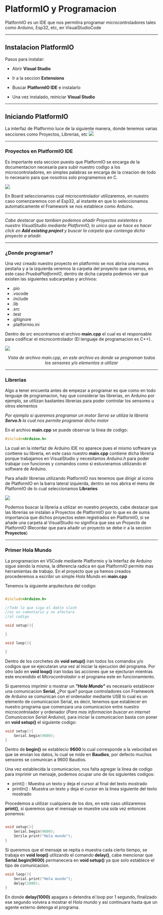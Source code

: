 # PlatformIO y Programacion

PlatformIO es un IDE que nos permitira programar microcontroladores tales como Arduino, Esp32, etc, en VisualStudioCode

***

## Instalacion PlatformIO

Pasos para instalar:

- Abrir **Visual Studio**

- Ir a la seccion **Extensions**

- Buscar **PlatformIO IDE** e instalarlo

- Una vez instalado, reiniciar **Visual Studio**

***
## Iniciando PlatformIO

La interfaz de Platformio luce de la siguiente manera, donde tenemos varias secciones como Proyectos, Librerias, etc
![](Projects.png)
***
### Proyectos en PlatformIO IDE

Es importante esta seccion puesto que PlatformIO se encarga de la documentacion necesaria para subir nuestro codigo a los microcontroladores, en simples palabras se encarga de la creacion de todo lo necesario para que nosotros solo programemos en C.

![](NewProject.png)

En Board seleccionamos cual microcontrolador utilizaremos, en nuestro caso comenzaremos con el Esp32, al instante en que lo seleccionamos automaticamente el Framework se nos establece como Arduino.
***
*Cabe destacar que tambien podemos añadir Proyectos existentes a nuestro VisualStudio mediante PlatformIO, lo unico que se hace es hacer click en **Add existing project** y buscar la carpeta que contenga dicho proyecto a añadir.*
***

### ¿Donde programar?

Una vez creado nuestro proyecto en platformio se nos abrira una nueva pestaña y a la izquierda veremos la carpeta del proyecto que creamos, en este caso *PruebaPlatformIO*, dentro de dicha carpeta podemos ver que existen las siguientes subcarpetas y archivos:

- .pio
- .vscode
- .include
- .lib
- .src
- .test
- .gitignore
- .platformio.ini

Dentro de *src* encontramos el archivo **main.cpp** el cual es el responsable para codificar el microcontrolador (El lenguaje de programacion es C++).

![](Main.png)

<center>

*Vista de archivo main.cpp, en este archivo es donde se programan todos los sensores y/o elementos a utilizar*

</center>

***

### Librerias

Algo a tener encuenta antes de empezar a programar es que como en todo lenguaje de programacion, hay que considerar las librerias, en Arduino por ejemplo, se utilizan bastantes librerias para poder controlar los sensores u otros elementos

*Por ejemplo si queremos programar un motor Servo se utiliza la libreria **Servo.h** la cual nos permite programar dicho motor*

En el archivo **main.cpp** se puede observar la linea de codigo:
```cpp
#include<Arduino.h>
```
La cual en la interfaz de Arduino IDE no aparece pues el mismo software ya contiene su libreria, en este caso nuestro **main.cpp** contiene dicha libreria porque trabajamos en VisualStudio y necesitamos *Arduino.h* para poder trabajar con funciones y comandos como si estuvieramos utilizando el software de Arduino.

Para añadir librerias utilizando PlatformIO nos tenemos que dirigir al icono de PlatformIO en la barra lateral izquierda, dentro se nos abrira el menu de PlatformIO de lo cual seleccionamos **Libraries**

![](Libraries.png)

Podemos buscar la libreria a utilizar en nuestro proyecto, cabe destacar que las librerias se instalan a Proyectos de PlatformIO por lo que es de suma importancia que dichos proyectos esten registrados en PlatformIO, si se añade una carpeta al VisualStudio no significa que sea un *Proyecto* de PlatformIO (Recordar que para añadir un proyecto se debe ir a la seccion **Proyectos**)

***

### Primer Hola Mundo

La programacion en VSCode mediante Platformio y la Interfaz de Arduino sigue siendo la misma, la diferencia radica en que PlatformIO permite mas herramientas de trabajo. En el proyecto que ya hemos creados procederemos a escribir un simple *Hola Mundo* en **main.cpp**

Tenemos la siguiente arquitectura del codigo:

```cpp

#include<Arduino.h>

//Todo lo que siga el doble slash
//es un comentario y no afectara
//al codigo

void setup(){

}

void loop(){

}
```
Dentro de los corchetes de **void setup()** iran todos los comandos y/o codigos que se ejecutaran una vez al iniciar la ejecucion del programa. Por otro lado en **void loop()** iran todas las acciones que se ejecturan mientras este encendido el *Microcontrolador* o el programa este en funcionamiento.

Si queremos imprimir o mostrar un ***"Hola Mundo"*** es necesario establecer una comunicacion **Serial**, ¿Por que? porque controladores con Framework de Arduino se comunican con el ordenador mediante USB lo cual es un elemento de comunicacion Serial, es decir, tenemos que establecer en nuestro programa que comenzara una comunicacion entre nuestro microcontrolador y ordenador (*Para mas informacion buscar en internet Comunicacion Serial Arduino*), para iniciar la comunicacion basta con poner en **void setup()** el siguiente codigo:

```cpp
void setup(){
    Serial.begin(9600);
}
```
Dentro de **begin()** se establecio **9600** lo cual corresponde a la velocidad en que se envian los datos, lo cual se mide en **Baudios**, por defecto muchos sensores se comunican a 9600 Baudios.

Una vez establecida la comunicacion, nos falta agregar la linea de codigo para imprimir un mensaje, podemos ocupar uno de los siguientes codigos:

- print() : Muestra un texto y deja el cursor al final del texto mostrado
- println() : Muestra un texto y deja el cursor en la linea siguiente del texto mostrado

Procedemos a utilizar cualquiera de los dos, en este caso utilizaremos **print()**, si queremos que el mensaje se muestre una sola vez entonces ponemos:

```cpp

void setup(){
    Serial.begin(9600);
    Serila.print("Hola mundo");
}

```
Si queremos que el mensaje se repita o muestra cada cierto tiempo, se trabaja en **void loop()** utilizando el comando **delay()**, cabe mencionar que **Serial.begin(9600)** permanecera en **void setup()** ya que solo establece el tipo de comunicacion.

```cpp
void loop(){
    Serial.print("Hola mundo");
    delay(1000);
}
```
En donde **delay(1000)** apagara o detendra el loop por 1 segundo, finalizado ese segundo volvera a mostrar el *Hola mundo* y asi continuara hasta que un agente externo detenga el programa.
